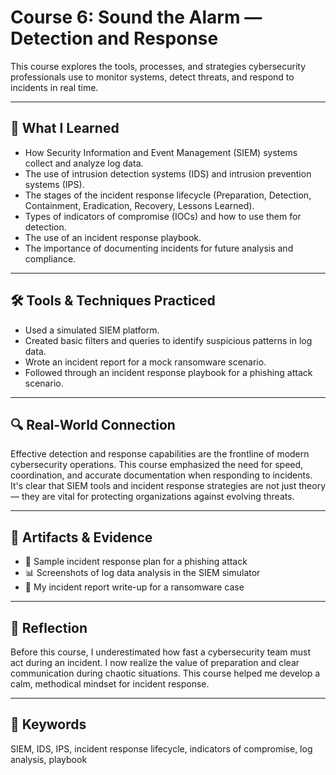 # Course 6: Sound the Alarm — Detection and Response

This course explores the tools, processes, and strategies cybersecurity professionals use to monitor systems, detect threats, and respond to incidents in real time.

---

## 🧠 What I Learned

- How Security Information and Event Management (SIEM) systems collect and analyze log data.
- The use of intrusion detection systems (IDS) and intrusion prevention systems (IPS).
- The stages of the incident response lifecycle (Preparation, Detection, Containment, Eradication, Recovery, Lessons Learned).
- Types of indicators of compromise (IOCs) and how to use them for detection.
- The use of an incident response playbook.
- The importance of documenting incidents for future analysis and compliance.

---

## 🛠️ Tools & Techniques Practiced

- Used a simulated SIEM platform.
- Created basic filters and queries to identify suspicious patterns in log data.
- Wrote an incident report for a mock ransomware scenario.
- Followed through an incident response playbook for a phishing attack scenario.

---

## 🔍 Real-World Connection

Effective detection and response capabilities are the frontline of modern cybersecurity operations. This course emphasized the need for speed, coordination, and accurate documentation when responding to incidents. It's clear that SIEM tools and incident response strategies are not just theory — they are vital for protecting organizations against evolving threats.

---

## 📁 Artifacts & Evidence

- 📝 Sample incident response plan for a phishing attack
- 📊 Screenshots of log data analysis in the SIEM simulator
- 📃 My incident report write-up for a ransomware case

---

## 🧩 Reflection

Before this course, I underestimated how fast a cybersecurity team must act during an incident. I now realize the value of preparation and clear communication during chaotic situations. This course helped me develop a calm, methodical mindset for incident response.

---

## 🔗 Keywords

SIEM, IDS, IPS, incident response lifecycle, indicators of compromise, log analysis, playbook
